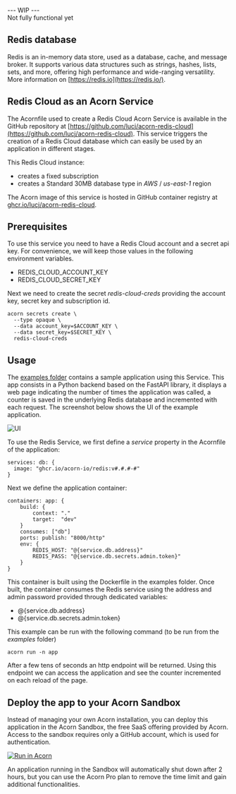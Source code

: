 --- WIP ---  
Not fully functional yet

## Redis database

Redis is an in-memory data store, used as a database, cache, and message broker. It supports various data structures such as strings, hashes, lists, sets, and more, offering high performance and wide-ranging versatility. More information on [https://redis.io](https://redis.io/).

## Redis Cloud as an Acorn Service

The Acornfile used to create a Redis Cloud Acorn Service is available in the GitHub repository at [https://github.com/lucj/acorn-redis-cloud](https://github.com/lucj/acorn-redis-cloud). This service triggers the creation of a Redis Cloud database which can easily be used by an application in different stages.

This Redis Cloud instance:
- creates a fixed subscription
- creates a Standard 30MB database type in *AWS* / *us-east-1* region

The Acorn image of this service is hosted in GitHub container registry at [ghcr.io/lucj/acorn-redis-cloud](ghcr.io/lucj/acorn-redis-cloud). 

## Prerequisites

To use this service you need to have a Redis Cloud account and a secret api key. For convenience, we will keep those values in the following environment variables. 

- REDIS_CLOUD_ACCOUNT_KEY
- REDIS_CLOUD_SECRET_KEY

Next we need to create the secret *redis-cloud-creds* providing the account key, secret key and subscription id.

```
acorn secrets create \
  --type opaque \
  --data account_key=$ACCOUNT_KEY \
  --data secret_key=$SECRET_KEY \
  redis-cloud-creds
```

## Usage

The [examples folder](https://github.com/acorn-io/redis/tree/main/examples) contains a sample application using this Service. This app consists in a Python backend based on the FastAPI library, it displays a web page indicating the number of times the application was called, a counter is saved in the underlying Redis database and incremented with each request. The screenshot below shows the UI of the example application. 

![UI](./images/ui.png)

To use the Redis Service, we first define a *service* property in the Acornfile of the application:

```
services: db: {
  image: "ghcr.io/acorn-io/redis:v#.#.#-#"
}
```

Next we define the application container:

```
containers: app: {
	build: {
		context: "."
		target:  "dev"
	}
	consumes: ["db"]
	ports: publish: "8000/http"
	env: {
		REDIS_HOST: "@{service.db.address}"
		REDIS_PASS: "@{service.db.secrets.admin.token}"
	}
}
```

This container is built using the Dockerfile in the examples folder. Once built, the container consumes the Redis service using the address and admin password provided through dedicated variables:
- @{service.db.address}
- @{service.db.secrets.admin.token}

This example can be run with the following command (to be run from the *examples* folder)

```
acorn run -n app
```

After a few tens of seconds an http endpoint will be returned. Using this endpoint we can access the application and see the counter incremented on each reload of the page.


## Deploy the app to your Acorn Sandbox

Instead of managing your own Acorn installation, you can deploy this application in the Acorn Sandbox, the free SaaS offering provided by Acorn. Access to the sandbox requires only a GitHub account, which is used for authentication.

[![Run in Acorn](https://beta.acorn.io/v1-ui/run/badge?image=ghcr.io+acorn-io+redis-cloud+examples:v%23.%23-%23)](https://beta.acorn.io/run/ghcr.io/acorn-io/redis-cloud/examples:v%23.%23-%23)

An application running in the Sandbox will automatically shut down after 2 hours, but you can use the Acorn Pro plan to remove the time limit and gain additional functionalities.